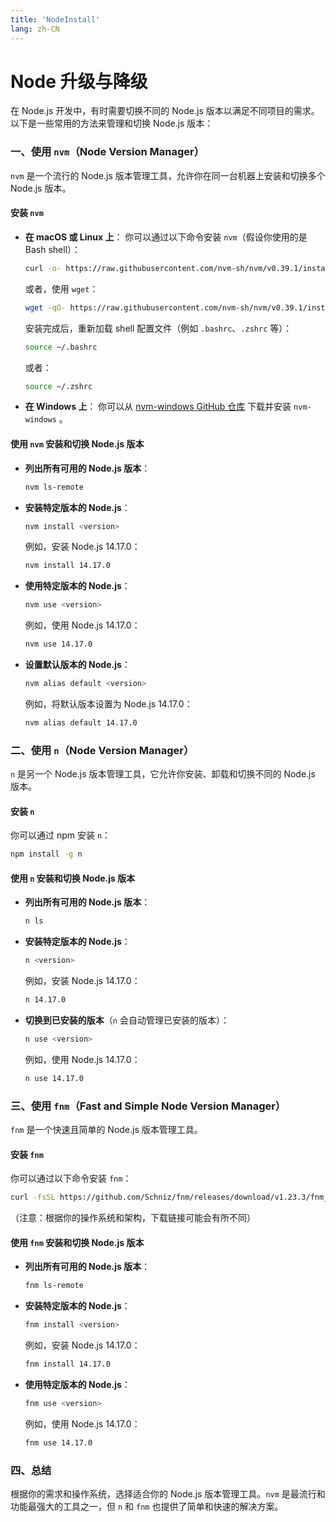 ```yaml
---
title: 'NodeInstall'
lang: zh-CN
---
```


# Node 升级与降级

在 Node.js 开发中，有时需要切换不同的 Node.js 版本以满足不同项目的需求。以下是一些常用的方法来管理和切换 Node.js 版本：

### 一、使用 `nvm`（Node Version Manager）

`nvm` 是一个流行的 Node.js 版本管理工具，允许你在同一台机器上安装和切换多个 Node.js 版本。

#### 安装 `nvm`

- **在 macOS 或 Linux 上**： 你可以通过以下命令安装 `nvm`（假设你使用的是 Bash shell）：

  ```sh
  curl -o- https://raw.githubusercontent.com/nvm-sh/nvm/v0.39.1/install.sh | bash
  ```

  或者，使用 `wget`：

  ```sh
  wget -qO- https://raw.githubusercontent.com/nvm-sh/nvm/v0.39.1/install.sh | bash
  ```

  安装完成后，重新加载 shell 配置文件（例如 `.bashrc`、`.zshrc` 等）：

  ```sh
  source ~/.bashrc
  ```

  或者：

  ```sh
  source ~/.zshrc
  ```

- **在 Windows 上**： 你可以从 [nvm-windows GitHub 仓库](https://github.com/coreybutler/nvm-windows/releases) 下载并安装 `nvm-windows`
  。

#### 使用 `nvm` 安装和切换 Node.js 版本

- **列出所有可用的 Node.js 版本**：

  ```sh
  nvm ls-remote
  ```

- **安装特定版本的 Node.js**：

  ```sh
  nvm install <version>
  ```

  例如，安装 Node.js 14.17.0：

  ```sh
  nvm install 14.17.0
  ```

- **使用特定版本的 Node.js**：

  ```sh
  nvm use <version>
  ```

  例如，使用 Node.js 14.17.0：

  ```sh
  nvm use 14.17.0
  ```

- **设置默认版本的 Node.js**：

  ```sh
  nvm alias default <version>
  ```

  例如，将默认版本设置为 Node.js 14.17.0：

  ```sh
  nvm alias default 14.17.0
  ```

### 二、使用 `n`（Node Version Manager）

`n` 是另一个 Node.js 版本管理工具，它允许你安装、卸载和切换不同的 Node.js 版本。

#### 安装 `n`

你可以通过 npm 安装 `n`：

```sh
npm install -g n
```

#### 使用 `n` 安装和切换 Node.js 版本

- **列出所有可用的 Node.js 版本**：

  ```sh
  n ls
  ```

- **安装特定版本的 Node.js**：

  ```sh
  n <version>
  ```

  例如，安装 Node.js 14.17.0：

  ```sh
  n 14.17.0
  ```

- **切换到已安装的版本**（`n` 会自动管理已安装的版本）：

  ```sh
  n use <version>
  ```

  例如，使用 Node.js 14.17.0：

  ```sh
  n use 14.17.0
  ```

### 三、使用 `fnm`（Fast and Simple Node Version Manager）

`fnm` 是一个快速且简单的 Node.js 版本管理工具。

#### 安装 `fnm`

你可以通过以下命令安装 `fnm`：

```sh
curl -fsSL https://github.com/Schniz/fnm/releases/download/v1.23.3/fnm_linux_amd64.tar.gz | tar xz -C /tmp && sudo mv /tmp/fnm /usr/local/bin
```

（注意：根据你的操作系统和架构，下载链接可能会有所不同）

#### 使用 `fnm` 安装和切换 Node.js 版本

- **列出所有可用的 Node.js 版本**：

  ```sh
  fnm ls-remote
  ```

- **安装特定版本的 Node.js**：

  ```sh
  fnm install <version>
  ```

  例如，安装 Node.js 14.17.0：

  ```sh
  fnm install 14.17.0
  ```

- **使用特定版本的 Node.js**：

  ```sh
  fnm use <version>
  ```

  例如，使用 Node.js 14.17.0：

  ```sh
  fnm use 14.17.0
  ```

### 四、总结

根据你的需求和操作系统，选择适合你的 Node.js 版本管理工具。`nvm` 是最流行和功能最强大的工具之一，但 `n` 和 `fnm` 也提供了简单和快速的解决方案。
